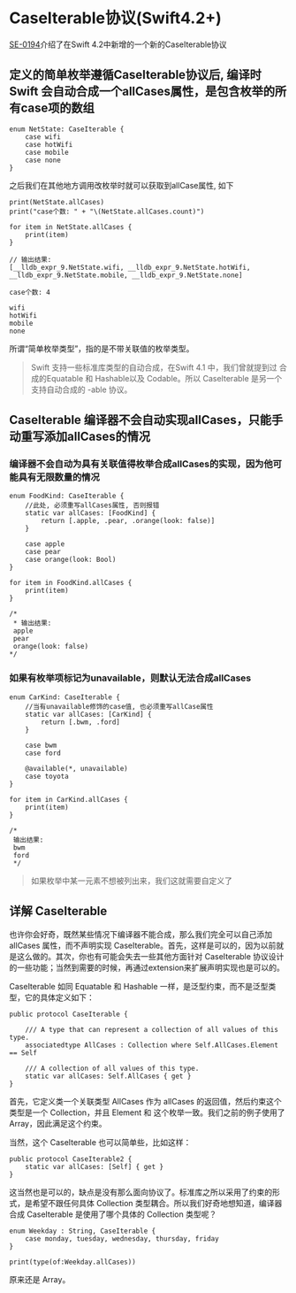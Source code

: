 # CaseIterable协议(Swift4.2+)

[SE-0194](https://github.com/apple/swift-evolution/blob/master/proposals/0194-derived-collection-of-enum-cases.md)介绍了在Swift 4.2中新增的一个新的CaseIterable协议

## 定义的简单枚举遵循CaseIterable协议后, 编译时Swift 会自动合成一个allCases属性，是包含枚举的所有case项的数组
```
enum NetState: CaseIterable {
    case wifi
    case hotWifi
    case mobile
    case none
}
```
之后我们在其他地方调用改枚举时就可以获取到allCase属性, 如下

```
print(NetState.allCases)
print("case个数: " + "\(NetState.allCases.count)")

for item in NetState.allCases {
    print(item)
}

// 输出结果:
[__lldb_expr_9.NetState.wifi, __lldb_expr_9.NetState.hotWifi, __lldb_expr_9.NetState.mobile, __lldb_expr_9.NetState.none]

case个数: 4

wifi
hotWifi
mobile
none
```

所谓“简单枚举类型”，指的是不带关联值的枚举类型。

> Swift 支持一些标准库类型的自动合成，在Swift 4.1 中，我们曾就提到过 合成的Equatable 和 Hashable以及 Codable。所以 CaseIterable 是另一个支持自动合成的 -able 协议。



## CaseIterable 编译器不会自动实现allCases，只能手动重写添加allCases的情况

### 编译器不会自动为具有关联值得枚举合成allCases的实现，因为他可能具有无限数量的情况
```
enum FoodKind: CaseIterable {
    //此处, 必须重写allCases属性, 否则报错
    static var allCases: [FoodKind] {
        return [.apple, .pear, .orange(look: false)]
    }
    
    case apple
    case pear
    case orange(look: Bool)
}

for item in FoodKind.allCases {
    print(item)
}

/*
 * 输出结果:
 apple
 pear
 orange(look: false)
*/
```

### 如果有枚举项标记为unavailable，则默认无法合成allCases
```
enum CarKind: CaseIterable {
    //当有unavailable修饰的case值, 也必须重写allCase属性
    static var allCases: [CarKind] {
        return [.bwm, .ford]
    }
    
    case bwm
    case ford
    
    @available(*, unavailable)
    case toyota
}

for item in CarKind.allCases {
    print(item)
}

/*
 输出结果:
 bwm
 ford
 */
```

> 如果枚举中某一元素不想被列出来，我们这就需要自定义了

## 详解 CaseIterable
也许你会好奇，既然某些情况下编译器不能合成，那么我们完全可以自己添加 allCases 属性，而不声明实现 CaseIterable。首先，这样是可以的，因为以前就是这么做的。其次，你也有可能会失去一些其他方面针对 CaseIterable 协议设计的一些功能；当然到需要的时候，再通过extension来扩展声明实现也是可以的。

CaseIterable 如同 Equatable 和 Hashable 一样，是泛型约束，而不是泛型类型，它的具体定义如下：
```
public protocol CaseIterable {

    /// A type that can represent a collection of all values of this type.
    associatedtype AllCases : Collection where Self.AllCases.Element == Self

    /// A collection of all values of this type.
    static var allCases: Self.AllCases { get }
}
```

首先，它定义类一个关联类型 AllCases 作为 allCases 的返回值，然后约束这个类型是一个 Collection，并且 Element 和 这个枚举一致。我们之前的例子使用了Array，因此满足这个约束。

当然，这个 CaseIterable 也可以简单些，比如这样：
```
public protocol CaseIterable2 {    
    static var allCases: [Self] { get }
}
```

这当然也是可以的，缺点是没有那么面向协议了。标准库之所以采用了约束的形式，是希望不跟任何具体 Collection 类型耦合。所以我们好奇地想知道，编译器合成 CaseIterable 是使用了哪个具体的 Collection 类型呢？

```
enum Weekday : String, CaseIterable {
    case monday, tuesday, wednesday, thursday, friday
}

print(type(of:Weekday.allCases))
```
原来还是 Array<Weekday>。




